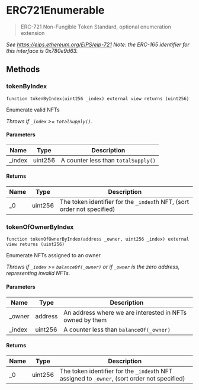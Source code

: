 # ERC721Enumerable



> ERC-721 Non-Fungible Token Standard, optional enumeration extension



*See https://eips.ethereum.org/EIPS/eip-721  Note: the ERC-165 identifier for this interface is 0x780e9d63.*

## Methods

### tokenByIndex

```solidity
function tokenByIndex(uint256 _index) external view returns (uint256)
```

Enumerate valid NFTs

*Throws if `_index` &gt;= `totalSupply()`.*

#### Parameters

| Name | Type | Description |
|---|---|---|
| _index | uint256 | A counter less than `totalSupply()`

#### Returns

| Name | Type | Description |
|---|---|---|
| _0 | uint256 | The token identifier for the `_index`th NFT,  (sort order not specified)

### tokenOfOwnerByIndex

```solidity
function tokenOfOwnerByIndex(address _owner, uint256 _index) external view returns (uint256)
```

Enumerate NFTs assigned to an owner

*Throws if `_index` &gt;= `balanceOf(_owner)` or if  `_owner` is the zero address, representing invalid NFTs.*

#### Parameters

| Name | Type | Description |
|---|---|---|
| _owner | address | An address where we are interested in NFTs owned by them
| _index | uint256 | A counter less than `balanceOf(_owner)`

#### Returns

| Name | Type | Description |
|---|---|---|
| _0 | uint256 | The token identifier for the `_index`th NFT assigned to `_owner`,   (sort order not specified)




